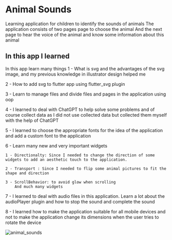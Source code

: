 # Animal Sounds

Learning application for children to identify the sounds of animals
The application consists of two pages page to choose the animal
And the next page to hear the voice of the animal and know some information about this animal

## In this app I learned 
In this app learn many things
1 - What is svg and the advantages of the svg image, and my previous knowledge in illustrator design helped me

2 - How to add svg to flutter app using flutter_svg plugin

3 - Learn to manage files and divide files and pages in the application using oop

4 - I learned to deal with ChatGPT to help solve some problems and of course collect data as I did not use collected data but collected them      myself with the help of ChatGPT

5 - I learned to choose the appropriate fonts for the idea of the application and add a custom font to the application

6 - Learn many new and very important widgets
    
    1 - Directionalty: Since I needed to change the direction of some widgets to add an aesthetic touch to the application.
    
    2 - Transport : Since I needed to flip some animal pictures to fit the shape and direction
    
    3 - ScrollBehavior: to avoid glow when scrolling
        And much many widgets

7 - I learned to deal with audio files in this application. Learn a lot about the audioPlayer plugin and how to stop the sound and complete      the sound

8 - I learned how to make the application suitable for all mobile devices and not to make the application change its dimensions when the          user tries to rotate the device


![animal_sounds](https://user-images.githubusercontent.com/87886756/227700480-ca7cb082-d546-40cd-b65d-581ac623586a.png)
